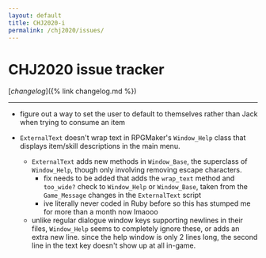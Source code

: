 ```yaml
---
layout: default
title: CHJ2020-i
permalink: /chj2020/issues/
---
```


# CHJ2020 issue tracker

[*changelog*]({% link changelog.md %})

---

- figure out a way to set the user to default to themselves rather than Jack when trying to consume an item

- `ExternalText` doesn't wrap text in RPGMaker's `Window_Help` class that displays item/skill descriptions in the main menu. 
	- `ExternalText` adds new methods in `Window_Base`, the superclass of `Window_Help`, though only involving removing escape characters.
		- fix needs to be added that adds the `wrap_text` method and `too_wide?` check to `Window_Help` or `Window_Base`, taken from the `Game_Message` changes in the `ExternalText` script
		- ive literally never coded in Ruby before so this has stumped me for more than a month now lmaooo
	- unlike regular dialogue window keys supporting newlines in their files, `Window_Help` seems to completely ignore these, or adds an extra new line. since the help window is only 2 lines long, the second line in the text key doesn't show up at all in-game.